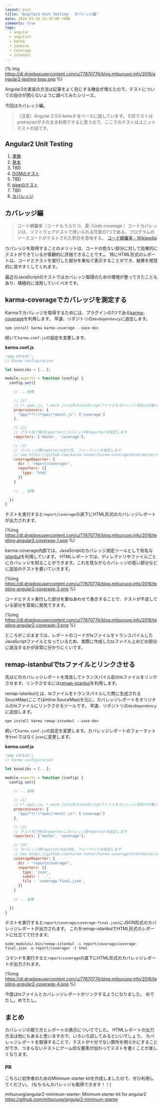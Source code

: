 ```yaml
---
layout: post
title: "Angular2 Unit Testing - カバレッジ編"
date: 2016-03-10 23:35:00 +900
comments: true
tags:
  - angular
  - angular2
  - karma
  - jasmine
  - coverage
  - istanbul
---
```


{% img https://dl.dropboxusercontent.com/u/77670774/blog.mitsuruog.info/2016/angular2-testing-logo.png %}

Angular2の実装の方法は記事をよく目にする機会が増えたので、テストについての自分が困らないように調べてみたシリーズ。

今回はカバレッジ編。

<!-- more -->

> （注意）Angular 2.0.0-beta.9 をベースに話しています。
E2Eテストはprotractorがそのまま利用できると思うので、ここでのテストはユニットテストの話です。

## Angular2 Unit Testing

1. [準備](/2016/03/how-to-test-angular2-application-1.html)
1. [基本](/2016/03/how-to-test-angular2-application-basic.html)
1. TBD
1. [DOMのテスト](/2016/03/how-to-test-angular2-application-dom.html)
1. TBD
1. [pipeのテスト](/2016/03/how-to-test-angular2-application-pipe.html)
1. TBD
1. [カバレッジ](/2016/03/how-to-test-angular2-application-coverage.html)

## カバレッジ編

> コード網羅率（コードもうらりつ、英: Code coverage ）コードカバレッジは、ソフトウェアテストで用いられる尺度の1つである。プログラムのソースコードがテストされた割合を意味する。
[コード網羅率 - Wikipedia](https://ja.wikipedia.org/wiki/%E3%82%B3%E3%83%BC%E3%83%89%E7%B6%B2%E7%BE%85%E7%8E%87)

カバレッジを取得することのメリットは、コードの危ない部分に対して効果的にテストができているか客観的に評価できることです。。
特にHTML形式のレポートは、コードとテストを実行した部分を重ねて表示することができ、結果を視覚的に見やすくしてくれます。

最近のJavaScriptのテストではカバレッジ取得のための環境が整ってきたこともあり、積極的に活用していくべきです。

## karma-coverageでカバレッジを測定する

Karmaでカバレッジを取得するためには、プラグインの1つである[karma-coverage](https://github.com/karma-runner/karma-coverage)を利用します。
早速、リポジトリの`devDependency`に追加します。

```
npm install karma karma-coverage --save-dev
```

続いて`karma.conf.js`の設定を変更します。

**karma.conf.js**
```js
'use strict';
// Karma configuration

let baseLibs = [...];

module.exports = function (config) {
  config.set({

    // ...省略
    
    // (1)
    // (*.spec.js, *.mock.js)以外のJavaScriptファイルをカバレッジ測定の対象とします
    preprocessors: {
      "app/**/!(*spec|*mock).js": ['coverage']
    },

    // (2)
    // テスト完了時のreporterにカバレッジ用reporterを設定します
    reporters: ['mocha', 'coverage'],

    // (3)
    // カバレッジ用reporterの出力先, フォーマットを指定します
    // see https://github.com/karma-runner/karma-coverage/blob/master/docs/configuration.md
    coverageReporter: {
      dir : 'report/coverage/',
      reporters: [{
        type: 'html'
      }]
    }
    
    // ...省略

  })
}
```

テストを実行すると`report/coverage`の直下にHTML形式のカバレッジレポートが出力されます。

{%img https://dl.dropboxusercontent.com/u/77670774/blog.mitsuruog.info/2016/testing-angular2-coverage-1.png %}

karma-coverage内部では、JavaScriptのカバレッジ測定ツールとして有名な[istanbul](https://github.com/gotwarlost/istanbul)を利用しています。
HTMLレポートでは、ディレクトリやファイルごとにカバレッジを知ることができます。これを見ながらカバレッジの低い部分などに追加のテストを書いていきます。

{%img https://dl.dropboxusercontent.com/u/77670774/blog.mitsuruog.info/2016/testing-angular2-coverage-2.png %}

コードとテスト実行した部分を重ねあわせて表示することで、テストが不足している部分を容易に発見できます。

{%img https://dl.dropboxusercontent.com/u/77670774/blog.mitsuruog.info/2016/testing-angular2-coverage-3.png %}

ところがこのままでは、レポートのコードがtsファイルをトランスパイルしたJavaScriptファイルとなっているため、実際に作成したtsファイル上のどの部分に該当するかが非常に分かりにくいです。

## remap-istanbulでtsファイルとリンクさせる

先ほどのカバレッジレポートを改良してトランスパイル前のtsファイルをリンクさせます。リンクさせるには[remap-istanbul](https://github.com/SitePen/remap-istanbul)を利用します。

remap-istanbulとは、tsファイルをトランスパイルした際に生成されるSouceMap(ここではinline SouceMap)を元に、カバレッジレポートをオリジナルのtsファイルにリンクさせるツールです。
早速、リポジトリの`devDependency`に追加します。

```
npm install karma remap-istanbul --save-dev
```

続いて`karma.conf.js`の設定を変更します。カバレッジレポートのフォーマットを`html`ではなく`json`に変更します。

**karma.conf.js**
```js
'use strict';
// Karma configuration

let baseLibs = [...];

module.exports = function (config) {
  config.set({

    // ...省略
    
    // (1)
    // (*.spec.js, *.mock.js)以外のJavaScriptファイルをカバレッジ測定の対象とします
    preprocessors: {
      "app/**/!(*spec|*mock).js": ['coverage']
    },

    // (2)
    // テスト完了時のreporterにカバレッジ用reporterを設定します
    reporters: ['mocha', 'coverage'],

    // (3)
    // カバレッジ用reporterの出力先, フォーマットを指定します
    // see https://github.com/karma-runner/karma-coverage/blob/master/docs/configuration.md
    coverageReporter: {
      dir : 'report/coverage/',
      reporters: [{
        type: 'json',
        subdir : '.',
        file : 'coverage-final.json',
      }]
    }
    
    // ...省略

  })
}
```

テストを実行すると`report/coverage/coverage-final.json`にJSON形式のカバレッジレポートが出力されます。
これをremap-istanbulでHTML形式のレポートに仕立てて行きます。

```
node_modules/.bin/remap-istanbul -i report/coverage/coverage-final.json -o report/coverage/ -t html
```

コマンドを実行すると`report/coverage`の直下にHTML形式のカバレッジレポートが出力されます。

{%img https://dl.dropboxusercontent.com/u/77670774/blog.mitsuruog.info/2016/testing-angular2-coverage-4.png %}

今度はtsファイルとカバレッジレポートがリンクするようになりました。
めでたし。めでたし。

## まとめ

カバレッジの取り方とレポートの表示についてでした。
HTMLレポートの出力方法は他にもあると思いますので、いろいろ試してみるといいでしょう。
カバレッジレポートを取得することで、テストが十分でない箇所を明らかにすることができ、つまらないテストにゲーム的な要素が加わってテストを書くことが楽しくなります。

### PR

こちらに初学者のためのMinimum starter kitを作成しましたので、ぜひ利用してください。
(もちろんカバレッジも取得できます！！)

mitsuruog/angular2-minimum-starter: Minimum starter kit for angular2 https://github.com/mitsuruog/angular2-minimum-starter
